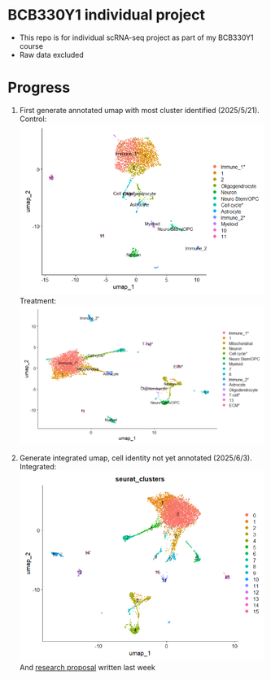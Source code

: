 # BCB330Y1 individual project

-   This repo is for individual scRNA-seq project as part of my BCB330Y1 course
-   Raw data excluded

# Progress

1.  First generate annotated umap with most cluster identified (2025/5/21).\
    Control:\
    ![control](data/processed/mice_control/mice_control_annotated.png)\
    Treatment:\
    ![treatment](data/processed/mice_treatment/mice_treatment_annotated.png)

2.  Generate integrated umap, cell identity not yet annotated (2025/6/3).\
    Integrated:\
    ![integrated](data/processed/mice_integrated/mice_merged_umap.png)\
    And [research proposal](BCB330_Proposal_Jiaqi_Ma.pdf) written last week
